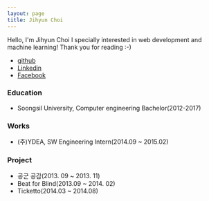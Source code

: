 ```yaml
---
layout: page
title: Jihyun Choi
---
```


Hello, I'm Jihyun Choi
I specially interested in web development and machine learning! Thank you for reading :-)

* [github](https://github.com/jihyun00)
* [Linkedin](https://www.linkedin.com/in/jihyun-choi-b0a933b4?trk=nav_responsive_tab_profile_pic)
* [Facebook](https://www.facebook.com/jihyun00)

### Education

- Soongsil University, Computer engineering Bachelor(2012-2017)

### Works
- (주)YDEA, SW Engineering Intern(2014.09 ~ 2015.02)

### Project
- 공군 공감(2013. 09 ~ 2013. 11)
- Beat for Blind(2013.09 ~ 2014. 02)
- Ticketto(2014.03 ~ 2014.08)
